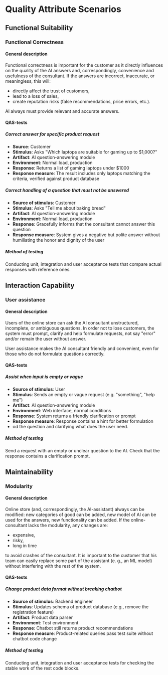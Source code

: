 # Quality Attribute Scenarios

## Functional Suitability
### Functional Correctness

#### General description
Functional correctness is important for the customer as it directly influences on 
the quality of the AI answers and, correspondingly, convenience and usefulness of
the consultant. If the answers are incorrect, inaccurate, or meaningless, this will:

* directly affect the trust of customers,
* lead to a loss of sales,
* create reputation risks (false recommendations, price errors, etc.).

AI always must provide relevant and accurate answers.

#### QAS-tests
##### Correct answer for specific product request
- **Source**: Customer
- **Stimulus**: Asks "Which laptops are suitable for gaming up to $1,000?"
- **Artifact**: AI question-answering module
- **Environment**: Normal load, production
- **Response**: Returns a list of gaming laptops under $1000
- **Response measure**: The result includes only laptops matching the criteria, verified against product database

##### Correct handling of a question that must not be answered
- **Source of stimulus**: Customer
- **Stimulus**: Asks "Tell me about baking bread"
- **Artifact**: AI question-answering module
- **Environment**: Normal load, production
- **Response**: Gracefully informs that the consultant cannot answer this question
- **Response measure**: System gives a negative but polite answer without humiliating the honor and dignity of the user
##### Method of testing
Conducting unit, integration and user acceptance tests that compare actual responses with reference ones.

## Interaction Capability
### User assistance
#### General description
Users of the online store can ask the AI consultant unstructured, incomplete, or 
ambiguous questions. In order not to lose customers, the system must prompt, 
clarify and help formulate requests, not say "error" and/or remain the user without answer.

User assistance makes the AI consultant friendly and convenient, 
even for those who do not formulate questions correctly.
#### QAS-tests
##### Assist when input is empty or vague
- **Source of stimulus**: User
- **Stimulus**: Sends an empty or vague request (e.g. "something", "help me")
- **Artifact**: AI question-answering module
- **Environment**: Web interface, normal conditions
- **Response**: System returns a friendly clarification or prompt
- **Response measure**: Response contains a hint for better formulation
- od the question and clarifying what does the user need.

##### Method of testing
Send a request with an empty or unclear question to the AI.
Check that the response contains a clarification prompt.
## Maintainability
### Modularity 
#### General description
Online store (and, correspondingly, the AI-assistant) always can be modified:
new categories of good can be added, new model of AI can be used for the answers, new functionality
can be added. If the online-consultant lacks the modularity, any changes are:
* expensive,
* risky,
* long in time

to avoid crashes of the consultant. It is important to the customer that his 
team can easily replace some part of the assistant (e. g., an ML model) without 
interfering with the rest of the system.
#### QAS-tests
##### Change product data format without breaking chatbot
- **Source of stimulus**: Backend engineer
- **Stimulus**: Updates schema of product database (e.g., remove the registration feature)
- **Artifact**: Product data parser
- **Environment**: Test environment
- **Response**: Chatbot still returns product recommendations
- **Response measure**: Product-related queries pass test suite without chatbot 
code change
##### Method of testing
Conducting unit, integration and user acceptance tests for checking the stable work of the
rest code blocks.   
